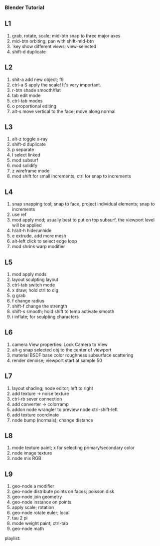 ### Blender Tutorial

## L1
1. grab, rotate, scale; mid-btn snap to three major axes
2. mid-btn  orbiting; pan with shift-mid-btn
3. `key     show different views; view-selected
4. shift-d  duplicate

## L2
1. shit-a   add new object; f9
2. ctrl-a S apply the scale! It's very important. 
3. r-btn    shade smooth/flat
4. tab      edit mode
5. ctrl-tab modes
6. o        proportional editing
7. alt-s    move vertical to the face; move along normal

## L3
1. alt-z    toggle x-ray
2. shift-d  duplicate
3. p        separate    
4. l        select linked
5. mod      subsurf 
6. mod      solidify 
7. z        wireframe mode
8. mod      shift for small increments;
            ctrl for snap to increments

## L4
1. snap     snapping tool; 
            snap to face, project individual elements;
            snap to increments
2. use ref
3. mod      apply mod; usually best to put on top
            subsurf, the viewport level will be applied
4. h/alt-h  hide/unhide
5. e        extrude, add more mesh
6. alt-left click to select edge loop 
7. mod      shrink warp modifier

## L5
1. mod      apply mods
2. layout   sculpting layout
3. ctrl-tab switch mode
4. x        draw; hold ctrl to dig
5. g        grab
6. f        change radius
7. shift-f  change the strength 
8. shift-s  smooth; hold shift to temp activate smooth
9. i        inflate; for sculpting characters

## L6
1. camera   View properties: Lock Camera to View
2. alt-g    snap selected obj to the center of viewport
3. material BSDF
            base color
            roughness
            subsurface scattering
4. render   denoise; viewport start at sample 50

## L7
1. layout   shading; node editor; left to right
2. add      texture -> noise texture
3. ctrl-rb  sever connection
4. add      converter -> colorramp
5. addon    node wrangler to preview node ctrl-shift-left
6. add      texture coordinate
7. node     bump (normals); change distance

## L8
1. mode     texture paint; x for selecting primary/secondary color
2. node     image texture
3. node     mix RGB

## L9
1. geo-node a modifier 
2. geo-node distribute points on faces; poisson disk
3. geo-node join geometry
4. geo-node instance on points
5. apply    scale; rotation
6. geo-node rotate euler; local
7. tau      2 pi
8. mode     weight paint; ctrl-tab
9. geo-node math


playlist:
